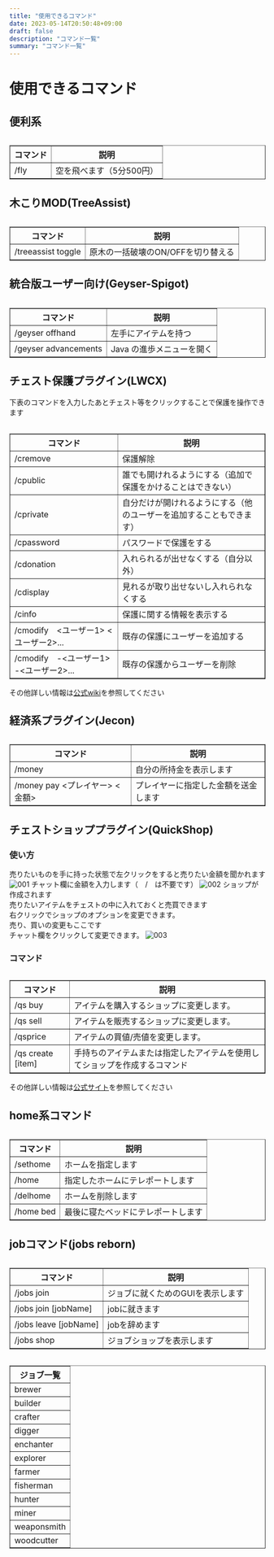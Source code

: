 ```yaml
---
title: "使用できるコマンド"
date: 2023-05-14T20:50:48+09:00
draft: false
description: "コマンド一覧"
summary: "コマンド一覧"
---
```


# 使用できるコマンド

## 便利系  
<table>
    <table border="1">
    <tr>
        <th>コマンド</th>
        <th>説明</th>
    </tr>
    <tr>
        <td>/fly</td>
        <td>空を飛べます（5分500円）</td>
    </tr>
</table>

## 木こりMOD(TreeAssist)

<table>
    <table border="1">
    <tr>
        <th>コマンド</th>
        <th>説明</th>
    </tr>
    <tr>
        <td>/treeassist toggle</td>
        <td>原木の一括破壊のON/OFFを切り替える</td>
    </tr>
</table>

## 統合版ユーザー向け(Geyser-Spigot)

<table>
    <table border="1">
    <tr>
        <th>コマンド</th>
        <th>説明</th>
    </tr>
    <tr>
        <td>/geyser offhand</td>
        <td>左手にアイテムを持つ</td>
    </tr>
    <tr>
        <td>/geyser advancements</td>
        <td>Java の進歩メニューを開く</td>
    </tr>
</table>

## チェスト保護プラグイン(LWCX)

下表のコマンドを入力したあとチェスト等をクリックすることで保護を操作できます
<table>
    <table border="1">
    <tr>
        <th>コマンド</th>
        <th>説明</th>
    </tr>
    <tr>
        <td>/cremove</td>
        <td>保護解除</td>
    </tr>
    <tr>
        <td>/cpublic</td>
        <td>誰でも開けれるようにする（追加で保護をかけることはできない）</td>
    </tr>
    <tr>
        <td>/cprivate</td>
        <td>自分だけが開けれるようにする（他のユーザーを追加することもできます）</td>
    </tr>
    <tr>
        <td>/cpassword</td>
        <td>パスワードで保護をする</td>
    </tr>
    <tr>
        <td>/cdonation</td>
        <td>入れられるが出せなくする（自分以外）</td>
    </tr>
    <tr>
        <td>/cdisplay</td>
        <td>見れるが取り出せないし入れられなくする</td>
    </tr>
    <tr>
        <td>/cinfo</td>
        <td>保護に関する情報を表示する</td>
    </tr>
    <tr>
        <td>/cmodify　<ユーザー1> <ユーザー2>...</td>
        <td>既存の保護にユーザーを追加する</td>
    </tr>
    <tr>
        <td>/cmodify　-<ユーザー1> -<ユーザー2>...</td>
        <td>既存の保護からユーザーを削除</td>
    </tr>
</table>

その他詳しい情報は[公式wiki](https://github.com/pop4959/LWCX/wiki)を参照してください

## 経済系プラグイン(Jecon)
<table>
    <table border="1">
    <tr>
        <th>コマンド</th>
        <th>説明</th>
    </tr>
    <tr>
        <td>/money</td>
        <td>自分の所持金を表示します</td>
    </tr>
    <tr>
        <td>/money pay <プレイヤー> <金額></td>
        <td>プレイヤーに指定した金額を送金します</td>
    </tr>
</table>

## チェストショッププラグイン(QuickShop)
### 使い方

売りたいものを手に持った状態で左クリックをすると売りたい金額を聞かれます
![001](https://github.com/taaaaaaachu/taaaaaaachu.github.io/blob/main/static/images/chestshop01.png?raw=true)
チャット欄に金額を入力します（　/　は不要です）
![002](https://github.com/taaaaaaachu/taaaaaaachu.github.io/blob/main/static/images/chestshop02.png?raw=true)
ショップが作成されます  
売りたいアイテムをチェストの中に入れておくと売買できます  
右クリックでショップのオプションを変更できます。  
売り、買いの変更もここです  
チャット欄をクリックして変更できます。
![003](https://github.com/taaaaaaachu/taaaaaaachu.github.io/blob/main/static/images/chestshop03.png?raw=true)

### コマンド

<table>
    <table border="1">
    <tr>
        <th>コマンド</th>
        <th>説明</th>
    </tr>
    <tr>
        <td>/qs buy</td>
        <td>アイテムを購入するショップに変更します。</td>
    </tr>
    <tr>
        <td>/qs sell</td>
        <td>アイテムを販売するショップに変更します。</td>
    </tr>
    <tr>
        <td>/qsprice <price></td>
        <td>アイテムの買値/売値を変更します。</td>
    </tr>
    <tr>
        <td>/qs create <price> [item]</td>
        <td>手持ちのアイテムまたは指定したアイテムを使用してショップを作成するコマンド</td>
    </tr>
</table>

その他詳しい情報は[公式サイト](https://www.spigotmc.org/resources/quickshop-reremake-1-19-ready-multi-currency.62575/)を参照してください

## home系コマンド  

<table>
    <table border="1">
    <tr>
        <th>コマンド</th>
        <th>説明</th>
    </tr>
    <tr>
        <td>/sethome</td>
        <td>ホームを指定します</td>
    </tr>
    <tr>
        <td>/home</td>
        <td>指定したホームにテレポートします</td>
    </tr>
    <tr>
        <td>/delhome</td>
        <td>ホームを削除します</td>
    </tr>
    <tr>
        <td>/home bed</td>
        <td>最後に寝たベッドにテレポートします</td>
    </tr>
</table>

## jobコマンド(jobs reborn)  

<table>
    <table border="1">
    <tr>
        <th>コマンド</th>
        <th>説明</th>
    </tr>
    <tr>
        <td>/jobs join</td>
        <td>ジョブに就くためのGUIを表示します</td>
    </tr>
    <tr>
        <td>/jobs join [jobName]</td>
        <td>jobに就きます</td>
    </tr>
    <tr>
        <td>/jobs leave [jobName]</td>
        <td>jobを辞めます</td>
    </tr>
    <tr>
        <td>/jobs shop</td>
        <td>ジョブショップを表示します</td>
    </tr>
</table>
<table>
    <table border="1">
    <tr>
        <th>ジョブ一覧</th>
    </tr>
    <tr>
        <td>brewer</td>
    </tr>
    <tr>
        <td>builder</td>
    </tr>
    <tr>
        <td>crafter</td>
    </tr>
    <tr>
        <td>digger</td>
    </tr>
    <tr>
        <td>enchanter</td>
    </tr>
    <tr>
        <td>explorer</td>
    </tr>
    <tr>
        <td>farmer</td>
    </tr>
    <tr>
        <td>fisherman</td>
    </tr>
    <tr>
        <td>hunter</td>
    </tr>
    <tr>
        <td>miner</td>
    </tr>
    <tr>
        <td>weaponsmith</td>
    </tr>
    <tr>
        <td>woodcutter</td>
    </tr>
    <tr>
</table>